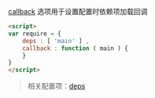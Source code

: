 [callback](http://requirejs.org/docs/api.html#config-callback) 选项用于设置配置时依赖项加载回调

```html
<script>
var require = {
    deps : [ 'main' ] ,
    callback : function ( main ) {
    }
}
</script>
```

> 相关配置项：[deps](http://requirejs.org/docs/api.html#config-deps)

